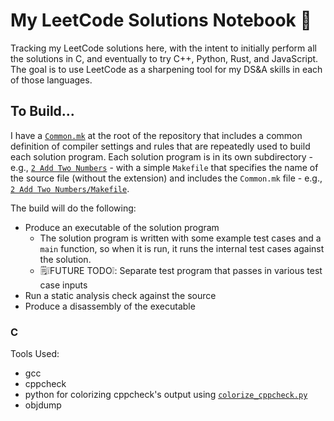 # My LeetCode Solutions Notebook :green_book:
Tracking my LeetCode solutions here, with the intent to initially perform all the solutions in C, and eventually to try C++, Python, Rust, and JavaScript. The goal is to use LeetCode as a sharpening tool for my DS&A skills in each of those languages.

## To Build...
I have a [`Common.mk`](./Common.mk) at the root of the repository that includes a common definition of compiler settings and rules that are repeatedly used to build each solution program. Each solution program is in its own subdirectory - e.g., [`2 Add Two Numbers`](./2%20Add%20Two%20Numbers/) - with a simple `Makefile` that specifies the name of the source file (without the extension) and includes the `Common.mk` file - e.g., [`2 Add Two Numbers/Makefile`](./2%20Add%20Two%20Numbers/Makefile).  

The build will do the following:  
- Produce an executable of the solution program
   - The solution program is written with some example test cases and a `main` function, so when it is run, it runs the internal test cases against the solution.
   - :spiral_notepad::grey_exclamation:FUTURE TODO:grey_exclamation:: Separate test program that passes in various test case inputs
- Run a static analysis check against the source
- Produce a disassembly of the executable

### C
Tools Used:
- gcc
- cppcheck
- python for colorizing cppcheck's output using [`colorize_cppcheck.py`](./colorize_cppcheck.py)
- objdump